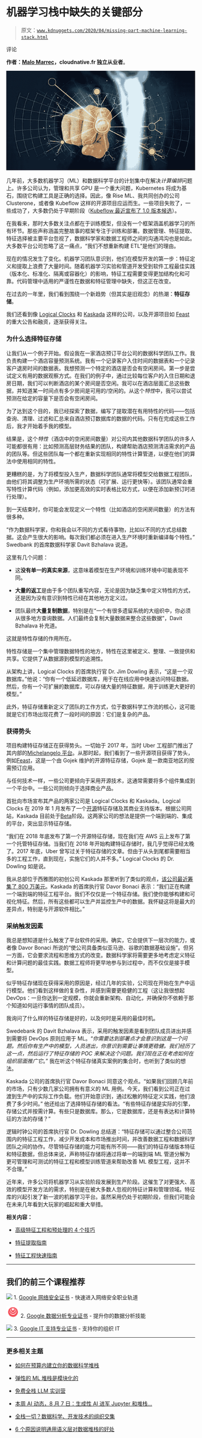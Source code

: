 # 机器学习栈中缺失的关键部分

> 原文：[`www.kdnuggets.com/2020/04/missing-part-machine-learning-stack.html`](https://www.kdnuggets.com/2020/04/missing-part-machine-learning-stack.html)

评论

**作者：[Malo Marrec](https://www.linkedin.com/in/malo-marrec/)，cloudnative.fr 独立从业者**。

![](img/eddab375a6fe2bcdb19f51b4eb2cea5d.png)

几年前，大多数机器学习（ML）和数据科学平台的计划集中在解决*计算编排*问题上。许多公司认为，管理和共享 GPU 是一个重大问题，Kubernetes 将成为基石，围绕它构建工具是正确的选择。因此，像 Rise ML、我共同创办的公司 Clusterone，或者像 Kubeflow 这样的开源项目应运而生。一些项目失败了，一些成功了，大多数仍处于早期阶段（[Kubeflow 最近宣布了 1.0 版本候选](https://medium.com/kubeflow/kubeflow-1-0-cloud-native-ml-for-everyone-a3950202751)）。

在我看来，那时大多数关注点都在于训练模型，但没有一个框架涵盖机器学习的所有环节。那些声称涵盖完整故事的框架专注于训练和部署。数据管理、特征提取、特征选择被主要平台忽视了，数据科学家和数据工程师之间的沟通鸿沟也是如此。大多数平台公司忽略了这一痛点，“我们不想重新构建 ETL”是他们的理由。

现在的情况发生了变化。机器学习团队意识到，他们在模型开发的第一步：特征定义和提取上浪费了大量时间。随着机器学习实验和管道开发受到软件工程最佳实践（版本化、标准化、隔离或容器化）的影响，特征工程需要变得更加结构化和可靠。代码管理中适用的严谨性在数据和特征管理中缺失，但这正在改变。

在过去的一年里，我们看到围绕一个新趋势（但其实是旧观念）的热潮：**特征存储**。

我们还看到像 [Logical Clocks](https://www.logicalclocks.com/) 和 [Kaskada](https://kaskada.com/) 这样的公司，以及开源项目如 [Feast](https://blog.gojekengineering.com/feast-bridging-ml-models-and-data-efd06b7d1644) 的重大公告和融资，逐渐获得关注。

### 为什么选择特征存储

让我们从一个例子开始。假设我在一家酒店预订平台公司的数据科学团队工作。我负责构建一个酒店容量预测系统。我有一个记录客户入住时间的数据表和一个记录客户退房时间的数据表。我想预测一个特定的酒店是否会有空闲房间。第一步是尝试定义有用的数据观察方式。在我们的例子中，通过比较每位客户的入住日期和退房日期，我们可以判断酒店的某个房间是否空闲。我可以在酒店层面汇总这些数据，并知道某一时间点有多少房间是可用的/空闲的。从这个*特性*中，我可以尝试预测在给定的容量下是否会有空闲房间。

为了达到这个目的，我已经探索了数据，编写了提取潜在有用特性的代码——包括查询、清理、过滤和汇总来自酒店预订数据库的数据的代码。只有在完成这些工作后，我才开始着手我的模型。

结果是，这个*特性*（酒店中的空闲房间数量）对公司内其他数据科学团队的许多人可能都很有用：比如预测高层财务结果的团队，构建帮助酒店预测清洁需求的产品的团队等。但这些团队每一个都在重新实现相同的特性计算管道，以便在他们的算法中使用相同的特性。

更糟糕的是，为了将模型投入生产，数据科学团队通常将模型交给数据工程团队，由他们将其调整为生产环境所需的状态（可扩展、运行更快等）。该团队通常会重写特性计算代码（例如，添加更高效的实时表格比较方式，以便在添加新预订时进行处理）。

到一天结束时，你可能会发现定义一个特性（比如酒店的空闲房间数量）的方法有很多种。

“作为数据科学家，你和我会以不同的方式看待事物，比如以不同的方式总结数据。这会产生很大的影响。每次我们都必须在进入生产环境时重新编译每个特性。” Swedbank 的首席数据科学家 Davit Bzhalava 说道。

这里有几个问题：

+   这**没有单一的真实来源**，这意味着模型在生产环境和训练环境中可能表现不同。

+   **大量的返工**是由于多个团队重写内容，无论是因为缺乏集中定义特性的方式，还是因为没有意识到特性已经在其他地方定义过。

+   团队最终**大量复制数据**，特别是在“一个有很多遗留系统的大组织中，你必须从很多地方查询数据。人们最终会复制大量数据来整合这些数据”，Davit Bzhalava 补充道。

这就是特性存储的作用所在。

特性存储是一个集中管理数据特性的地方，特性在这里被定义、整理、一致提供和共享。它提供了从数据源到模型的追溯性。

从架构上讲，Logical Clocks 的首席执行官 Dr. Jim Dowling 表示，“这是一个双数据库。”他说：“你有一个低延迟数据库，用于在在线应用中快速访问特征数据。然后，你有一个可扩展的数据库，可以存储大量的特征数据，用于训练更大更好的模型。”

此外，特征存储重新定义了团队的工作方式，位于数据科学工作流的核心，这可能就是它们市场出现花费了一段时间的原因：它们是复杂的产品。

### 获得势头

项目构建特征存储正在获得势头。一切始于 2017 年，当时 Uber 工程部门推出了其内部的[Michelangelo 平台](https://eng.uber.com/michelangelo-machine-learning-platform/)。从那时起，我们看到了一些开源项目获得了势头，例如[Feast](https://feast.dev/)，这是一个由 Gojek 维护的开源特征存储，Gojek 是一款南亚地区的按需预订应用。

与任何技术一样，一些公司更倾向于采用开源技术，这通常需要将多个组件集成到一个平台中。一些公司则倾向于选择商业产品。

首批向市场宣布其产品的两家公司是 Logical Clocks 和 Kaskada。Logical Clocks 在 2019 年 1 月发布了一个[开源](https://www.logicalclocks.com/news/introducing-the-feature-store-the-data-warehouse-for-machine-learning)特征存储及其商业支持版本。根据公司网站，Kaskada 目前处于[Beta](https://kaskada.com/)阶段。这两家公司的想法是提供一个端到端的、集成的平台，突出显示特征存储。

“我们在 2018 年底发布了第一个开源特征存储，现在我们在 AWS 云上发布了第一个托管特征存储。当我们在 2018 年开始构建特征存储时，我几乎觉得已经太晚了。2017 年底，Uber 曾写过关于特征存储的文章。但由于从头到尾都需要相当多的工程工作，直到现在，实施它们的人并不多。” Logical Clocks 的 Dr. Dowling 如是说。

我从总部位于西雅图的初创公司 Kaskada 那里听到了类似的观点，[该公司最近筹集了 800 万美元](https://www.google.com/search?q=kaskada+raises+8M&oq=kaskada+raises+8M&aqs=chrome..69i57j33.3481j0j7&sourceid=chrome&ie=UTF-8)。Kaskada 的首席执行官 Davor Bonaci 表示：“我们正在构建一个端到端的特征工程平台。我们不仅仅是一个特征存储。我们使你能够构建和可视化特征。然后，所有这些都可以生产并监控生产中的数据。我怀疑这将是最大的差异点，特别是与开源软件相比。”

### 采纳触发因素

我总是想知道是什么触发了平台软件的采用。确实，它会提供下一层次的能力，或者像 Davor Bonaci 所说的“使公司具备类似亚马逊、谷歌的数据基础设施”。但另一方面，它会要求流程和思维方式的改变。数据科学家将需要更多地考虑定义特征和计算问题的最佳实践。数据工程师将更早地参与到过程中，而不仅仅是接手模型。

似乎特征存储现在获得采用的原因是，经过几年的实验，公司现在开始在生产中运行模型。他们看到这样做的复杂性，并感到需要更稳健的工程（这让我很想起 DevOps：一旦你达到一定规模，你就会重新架构、自动化，并确保你不依赖于那个知道如何运行事情的团队成员）。

我询问了什么样的特征存储是好的，以及何时是采用的最佳时机。

Swedebank 的 Davit Bzhalava 表示，采用的触发因素是看到团队成员进出并感到需要将 DevOps 原则应用于 ML。“*你需要达到部署点才会意识到这是一个问题。然后你有生产中的模型，人员进出，你意识到需要让事情更稳健。我们经历了这一点，然后运行了特征存储的 POC 来解决这个问题。我们现在正在考虑如何在组织层面推广它*。” 我在听这个特征存储真实案例的集合时，也听到了类似的想法。

Kaskada 公司的首席执行官 Davor Bonaci 同意这个观点。“如果我们回顾几年前的市场，只有少数几家公司拥有有意义的 ML 用例。今天，我们看到公司正在过渡到生产中的实际工作负载。他们开始意识到，通过松散的特征定义实践，他们浪费了多少时间。” 他还给出了选择特征存储的看法。“有些特征存储是实际的引擎，存储公式并按需计算。有些只是数据库。那么，它是数据库，还是有表达和计算特征的方法的存储？”

逻辑时钟公司的首席执行官 Dr. Dowling 总结道：“特征存储可以通过整合公司范围内的特征工程工作，减少开发成本和市场推出时间，并改善数据工程和数据科学团队之间的协作。尽管特征存储的能力可能有所不同——我们的特征存储版本特征和特征数据，但总体来说，声称特征存储将通过将单一的端到端 ML 管道分解为更可管理和可测试的特征工程和模型训练管道来帮助改善 ML 模型工程，这并不不合理。”

近年来，许多公司将机器学习从实验阶段发展到生产阶段。这催生了对更强大、高效的模型开发方法的需求，特别是在被大多数人忽视的特征计算和管理领域。特征库的兴起引发了新一波的机器学习平台。虽然采用仍处于初期阶段，但我们可能会在未来几年看到大玩家的崛起和重大举措。

**相关内容：**

+   [高级特征工程和预处理的 4 个技巧](https://www.kdnuggets.com/2019/08/4-tips-advanced-feature-engineering-preprocessing.html)

+   [特征提取指南](https://www.kdnuggets.com/2019/06/hitchhikers-guide-feature-extraction.html)

+   [特征工程快速指南](https://www.kdnuggets.com/2019/02/quick-guide-feature-engineering.html)

* * *

## 我们的前三个课程推荐

![](img/0244c01ba9267c002ef39d4907e0b8fb.png) 1\. [Google 网络安全证书](https://www.kdnuggets.com/google-cybersecurity) - 快速进入网络安全职业轨道

![](img/e225c49c3c91745821c8c0368bf04711.png) 2\. [Google 数据分析专业证书](https://www.kdnuggets.com/google-data-analytics) - 提升你的数据分析技能

![](img/0244c01ba9267c002ef39d4907e0b8fb.png) 3\. [Google IT 支持专业证书](https://www.kdnuggets.com/google-itsupport) - 支持你的组织 IT

* * *

### 更多相关主题

+   [如何在预算内建立你的数据科学堆栈](https://www.kdnuggets.com/2022/01/data-science-stack-budget.html)

+   [弹性的 ML 堆栈是模块化的](https://www.kdnuggets.com/2022/06/comet-resilient-ml-stack-modular.html)

+   [免费全栈 LLM 实训营](https://www.kdnuggets.com/2023/06/free-full-stack-llm-bootcamp.html)

+   [本周 AI 动态，8 月 7 日：生成性 AI 进军 Jupyter 和堆栈…](https://www.kdnuggets.com/2023/mm/this-week-ai-2023-08-07.html)

+   [全栈一切？数据科学、开发技术的组织交集](https://www.kdnuggets.com/2022/08/full-stack-everything-organizational-intersections-data-science-dev-tech.html)

+   [6 个原因说明通用语义层对数据堆栈的好处](https://www.kdnuggets.com/2024/01/cube-6-reasons-why-a-universal-semantic-layer-is-beneficial)

